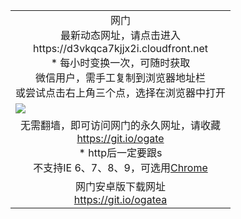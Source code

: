 ﻿<table>
  <tr></tr>
  <!--tr><td colspan=2 align=center><img src="https://cloud.githubusercontent.com/assets/11880933/13434984/f430fae2-e012-11e5-814f-c2df1e82b247.jpg" /></td></tr-->
  <tr><td colspan=2 align=center>网门<br/>最新动态网址，请点击进入
<br>https://d3vkqca7kjjx2i.cloudfront.net
    <br/>* 每小时变换一次，可随时获取<br/>微信用户，需手工复制到浏览器地址栏<br>或尝试点击右上角三个点，选择在浏览器中打开
    <!--br>* IE6打开动态网址须在选项中勾选TLS 1.0--></td>
  </tr>
  <tr>
    <td colspan=2><a href="https://d3vkqca7kjjx2i.cloudfront.net" target="_blank"><img src="https://cloud.githubusercontent.com/assets/11880933/14880727/0e4ac732-0d63-11e6-8b12-a84959f0ece4.jpg" /></a></td> 
  </tr>
  <tr>
    <td colspan=2 align=center>无需翻墙，即可访问网门的永久网址，请收藏<br/><a href="https://git.io/ogate" target="_blank">https://git.io/ogate</a><br/>* http后一定要跟s<br/>不支持IE 6、7、8、9，可选用<a href="https://d3vkqca7kjjx2i.cloudfront.net/ogUP.aspx?name=2A/ChromePortable.zip">Chrome</a></td>
  </tr>
  <tr>
    <td colspan=2 align=center><!--a href="https://d3vkqca7kjjx2i.cloudfront.net/ogUP.aspx?name=0oGate.apk" target="_blank"><img src="https://cloud.githubusercontent.com/assets/11880933/13720399/75e143ee-e842-11e5-9f0a-1421f423c80f.jpg" /></a><br-->网门安卓版下载网址<br><a href="https://git.io/ogatea">https://git.io/ogatea</a></td>
  </tr>
  <tr>
  <!--tr>
    <td colspan=2 align=center>可能失效的动态网址
    </td>
  </tr-->
</table>
